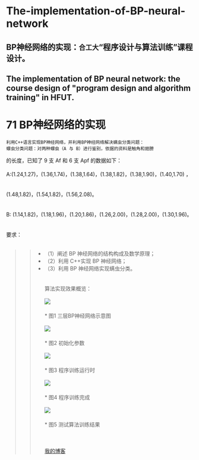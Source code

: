 # The-implementation-of-BP-neural-network
## BP神经网络的实现：`合工大`“程序设计与算法训练”课程设计。<br/> 
## The implementation of BP neural network: the course design of "program design and algorithm training" in HFUT.

71 BP神经网络的实现
===================
	利用C++语言实现BP神经网络，并利用BP神经网络解决螨虫分类问题：  
	蠓虫分类问题：对两种蠓虫（A 与 B）进行鉴别，依据的资料是触角和翅膀
的长度，已知了 9 支 Af 和 6 支 Apf 的数据如下： <br></br> 
	A:(1.24,1.27)，(1.36,1.74)，(1.38,1.64)，(1.38,1.82)，(1.38,1.90)，(1.40,1.70) ，<br></br>  
(1.48,1.82)，(1.54,1.82)，(1.56,2.08)。<br></br>  
	B: (1.14,1.82)，(1.18,1.96)，(1.20,1.86)，(1.26,2.00)，(1.28,2.00)，(1.30,1.96)。<br></br>  
	要求：<br></br>  
>>*  （1）阐述 BP 神经网络的结构构成及数学原理；  
>>*  （2）利用 C++实现 BP 神经网络；  
>>*  （3）利用 BP 神经网络实现螨虫分类。  
	<br></br>
>>算法实现效果概览：
	<br></br>
	![](https://github.com/25thengineer/The-implementation-of-BP-neural-network/raw/master/design_report_and_check_report/三层BP神经网络示意图.png)
				<br></br> *  图1 三层BP神经网络示意图<br></br>
	![](https://github.com/25thengineer/The-implementation-of-BP-neural-network/raw/master/design_report_and_check_report/初始化参数.png)
				<br></br> *  图2 初始化参数<br></br>
	![](https://github.com/25thengineer/The-implementation-of-BP-neural-network/raw/master/design_report_and_check_report/程序训练运行时.png)
				<br></br> *  图3 程序训练运行时<br></br>
	![](https://github.com/25thengineer/The-implementation-of-BP-neural-network/raw/master/design_report_and_check_report/程序训练完成.png)
				<br></br> *  图4 程序训练完成<br></br>
	![](https://github.com/25thengineer/The-implementation-of-BP-neural-network/raw/master/design_report_and_check_report/测试算法训练结果.png)
				<br></br> *  图5 测试算法训练结果<br></br>
	<br></br>
	[我的博客](https://blog.csdn.net/u25th_engineer)